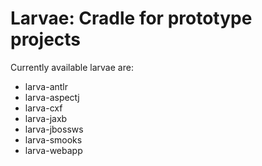 # Larvae: Cradle for prototype projects

Currently available larvae are:

* larva-antlr
* larva-aspectj
* larva-cxf
* larva-jaxb
* larva-jbossws
* larva-smooks
* larva-webapp
